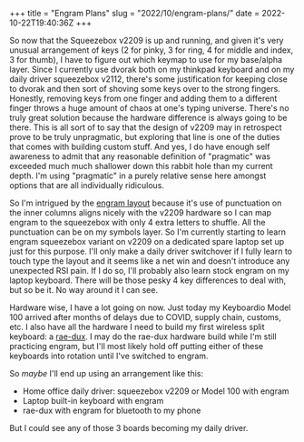 +++
title = "Engram Plans"
slug = "2022/10/engram-plans/"
date = 2022-10-22T19:40:36Z
+++

So now that the Squeezebox v2209 is up and running, and given it's very unusual arrangement of keys (2 for pinky, 3 for ring, 4 for middle and index, 3 for thumb), I have to figure out which keymap to use for my base/alpha layer. Since I currently use dvorak both on my thinkpad keyboard and on my daily driver squeezebox v2112, there's some justification for keeping close to dvorak and then sort of shoving some keys over to the strong fingers. Honestly, removing keys from one finger and adding them to a different finger throws a huge amount of chaos at one's typing universe. There's no truly great solution because the hardware difference is always going to be there. This is all sort of to say that the design of v2209 may in retrospect prove to be truly unpragmatic, but exploring that line is one of the duties that comes with building custom stuff. And yes, I do have enough self awareness to admit that any reasonable definition of "pragmatic" was exceeded much much shallower down this rabbit hole than my current depth. I'm using "pragmatic" in a purely relative sense here amongst options that are all individually ridiculous.

So I'm intrigued by the [engram layout](https://engram.dev) because it's use of punctuation on the inner columns aligns nicely with the v2209 hardware so I can map engram to the squeezebox with only 4 extra letters to shuffle. All the punctuation can be on my symbols layer. So I'm currently starting to learn engram squeezebox variant on v2209 on a dedicated spare laptop set up just for this purpose. I'll only make a daily driver switchover if I fully learn to touch type the layout and it seems like a net win and doesn't introduce any unexpected RSI pain. If I do so, I'll probably also learn stock engram on my laptop keyboard. There will be those pesky 4 key differences to deal with, but so be it. No way around it I can see.

Hardware wise, I have a lot going on now. Just today my Keyboardio Model 100 arrived after months of delays due to COVID, supply chain, customs, etc. I also have all the hardware I need to build my first wireless split keyboard: a [rae-dux](https://www.tzcl.me/blog/rae-dux#org0b16131). I may do the rae-dux hardware build while I'm still practicing engram, but I'll most likely hold off putting either of these keyboards into rotation until I've switched to engram.

So *maybe* I'll end up using an arrangement like this:

- Home office daily driver: squeezebox v2209 or Model 100 with engram
- Laptop built-in keyboard with engram
- rae-dux with engram for bluetooth to my phone

But I could see any of those 3 boards becoming my daily driver.
